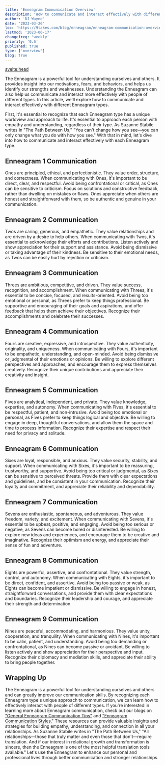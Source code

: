 ```yaml
---
title: 'Enneagram Communication Overview'
description: 'How to communicate and interact effectively with different Enneagram types'
author: 'DJ Wayne'
date: '2023-03-26'
loc: 'https://9takes.com/blog/enneagram/enneagram-communication-overview'
lastmod: '2023-06-17'
changefreq: 'weekly'
priority: '0.6'
published: true
type: ['overview']
blog: true
---
```


<svelte:head>

  <!-- <meta property="og:image" content="" /> -->
  <link rel="canonical" href="https://9takes.com/blog/enneagram/enneagram-communication-overview">
</svelte:head>

<p class="firstLetter">The Enneagram is a powerful tool for understanding ourselves and others. It provides insight into our motivations, fears, and behaviors, and helps us identify our strengths and weaknesses. Understanding the Enneagram can also help us communicate and interact more effectively with people of different types. In this article, we'll explore how to communicate and interact effectively with different Enneagram types.</p>

First, it's essential to recognize that each Enneagram type has a unique worldview and approach to life. It's essential to approach each person with empathy and understanding, regardless of their type. As Suzanne Stabile writes in "The Path Between Us," "You can't change how you see—you can only change what you do with how you see." With that in mind, let's dive into how to communicate and interact effectively with each Enneagram type.

## Enneagram 1 Communication

Ones are principled, ethical, and perfectionistic. They value order, structure, and correctness. When communicating with Ones, it's important to be direct, clear, and respectful. Avoid being confrontational or critical, as Ones can be sensitive to criticism. Focus on solutions and constructive feedback, rather than dwelling on mistakes or flaws. Ones appreciate when others are honest and straightforward with them, so be authentic and genuine in your communication.

## Enneagram 2 Communication

Twos are caring, generous, and empathetic. They value relationships and are driven by a desire to help others. When communicating with Twos, it's essential to acknowledge their efforts and contributions. Listen actively and show appreciation for their support and assistance. Avoid being dismissive or taking advantage of their kindness. Be sensitive to their emotional needs, as Twos can be easily hurt by rejection or criticism.

## Enneagram 3 Communication

Threes are ambitious, competitive, and driven. They value success, recognition, and accomplishment. When communicating with Threes, it's essential to be concise, focused, and results-oriented. Avoid being too emotional or personal, as Threes prefer to keep things professional. Be supportive and encouraging of their goals and aspirations, and offer feedback that helps them achieve their objectives. Recognize their accomplishments and celebrate their successes.

## Enneagram 4 Communication

Fours are creative, expressive, and introspective. They value authenticity, originality, and uniqueness. When communicating with Fours, it's important to be empathetic, understanding, and open-minded. Avoid being dismissive or judgmental of their emotions or opinions. Be willing to explore different perspectives and approaches, and encourage them to express themselves creatively. Recognize their unique contributions and appreciate their creativity and insight.

## Enneagram 5 Communication

Fives are analytical, independent, and private. They value knowledge, expertise, and autonomy. When communicating with Fives, it's essential to be respectful, patient, and non-intrusive. Avoid being too emotional or personal, as Fives prefer to keep things logical and objective. Be willing to engage in deep, thoughtful conversations, and allow them the space and time to process information. Recognize their expertise and respect their need for privacy and solitude.

## Enneagram 6 Communication

Sixes are loyal, responsible, and anxious. They value security, stability, and support. When communicating with Sixes, it's important to be reassuring, trustworthy, and supportive. Avoid being too critical or judgmental, as Sixes can be sensitive to perceived threats. Provide them with clear expectations and guidelines, and be consistent in your communication. Recognize their loyalty and commitment, and appreciate their reliability and dependability.

## Enneagram 7 Communication

Sevens are enthusiastic, spontaneous, and adventurous. They value freedom, variety, and excitement. When communicating with Sevens, it's essential to be upbeat, positive, and engaging. Avoid being too serious or negative, as Sevens can become bored or disinterested. Be willing to explore new ideas and experiences, and encourage them to be creative and imaginative. Recognize their optimism and energy, and appreciate their sense of fun and adventure.

## Enneagram 8 Communication

Eights are powerful, assertive, and confrontational. They value strength, control, and autonomy. When communicating with Eights, it's important to be direct, confident, and assertive. Avoid being too passive or weak, as Eights can become impatient or dismissive. Be willing to engage in honest, straightforward conversations, and provide them with clear expectations and boundaries. Recognize their leadership and courage, and appreciate their strength and determination.

## Enneagram 9 Communication

Nines are peaceful, accommodating, and harmonious. They value unity, cooperation, and tranquility. When communicating with Nines, it's important to be calm, patient, and understanding. Avoid being too demanding or confrontational, as Nines can become passive or avoidant. Be willing to listen actively and show appreciation for their perspective and input. Recognize their diplomacy and mediation skills, and appreciate their ability to bring people together.

## Wrapping Up

The Enneagram is a powerful tool for understanding ourselves and others and can greatly improve our communication skills. By recognizing each Enneagram type's unique approach to communication, we can learn how to effectively interact with people of different types. If you're interested in learning more about Enneagram communication, check out our blogs on <a href="enneagram-communication-tips" >"General Enneagram Communication Tips"</a> and <a href="enneagram-communication-styles" >"Enneagram Communication Styles."</a> These resources can provide valuable insights and strategies for building empathy, understanding, and connection in all your relationships. As Suzanne Stabile writes in "The Path Between Us," "All relationships—those that truly matter and even those that don't—require translation. And if our interest in relational growth and transformation is sincere, then the Enneagram is one of the most helpful translation tools available." Let's use the Enneagram to enhance our personal and professional lives through better communication and stronger relationships.

<div>
<script type="application/ld+json">{
  "@graph": [
    {
      "@type": "http://schema.org/Article",
      "http://schema.org/articleBody": "The Enneagram is a powerful tool for understanding ourselves and others. It provides insight into our motivations, fears, and behaviors, and helps us identify our strengths and weaknesses. Understanding the Enneagram can also help us communicate and interact more effectively with people of different types. In this article, we'll explore how to communicate and interact effectively with different Enneagram types. First, it's essential to recognize that each Enneagram type has a unique worldview and approach to life. It's essential to approach each person with empathy and understanding, regardless of their type. As Suzanne Stabile writes in 'The Path Between Us,'' 'You can't change how you see—you can only change what you do with how you see.' With that in mind, let's dive into how to communicate and interact effectively with each Enneagram type.",
      "http://schema.org/author": {
        "@type": "http://schema.org/Person",
        "http://schema.org/name": "DJ Wayne"
      },
      "http://schema.org/dateModified": {
        "@type": "http://schema.org/Date",
        "@value": "2023-03-26"
      },
      "http://schema.org/datePublished": {
        "@type": "http://schema.org/Date",
        "@value": "2023-03-25"
      },
      "http://schema.org/description": "Learn how to effectively communicate and interact with different Enneagram types. This article provides valuable insights and strategies for building empathy, understanding, and connection in all your relationships.",
      "http://schema.org/headline": "How to communicate and interact effectively with different Enneagram types",
      "http://schema.org/mainEntityOfPage": {
        "@type": "http://schema.org/WebPage",
        "http://schema.org/url": {
          "@id": "https://9takes.com/blog/enneagram/communication-overview"
        }
      },
      "http://schema.org/publisher": {
        "@type": "http://schema.org/Organization",
        "http://schema.org/logo": {
          "@type": "http://schema.org/ImageObject",
          "http://schema.org/url": {
            "@id": "https://9takes.com/brand/darkRubix.png"
          }
        },
        "http://schema.org/name": "9Takes"
      }
    },
    {
      "@type": "http://schema.org/Person",
      "http://schema.org/jobTitle": "Author",
      "http://schema.org/name": "Suzanne Stabile",
      "http://schema.org/description": "Suzanne Stabile is a highly sought after speaker and teacher, known for her engaging laugh, personal vulnerability, and creative approach to Enneagram instruction. As an internationally recognized Enneagram Master, Suzanne has conducted over 500 Enneagram workshops over the past 25 years.",
      "http://schema.org/sameAs": [
        {
          "@id": "https://www.instagram.com/suzannestabile/"
        },
        {
          "@id": "https://twitter.com/SuzanneStabile"
        },
        {
          "@id": "https://suzannestabile.com/"
        }
      ],
      "http://schema.org/url": {
        "@id": "https://suzannestabile.com/"
      }
    }
  ]
}
</script>
</div>
